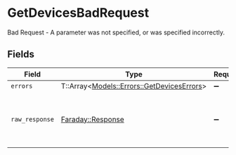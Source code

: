 # GetDevicesBadRequest

Bad Request - A parameter was not specified, or was specified incorrectly.


## Fields

| Field                                                                                 | Type                                                                                  | Required                                                                              | Description                                                                           |
| ------------------------------------------------------------------------------------- | ------------------------------------------------------------------------------------- | ------------------------------------------------------------------------------------- | ------------------------------------------------------------------------------------- |
| `errors`                                                                              | T::Array<[Models::Errors::GetDevicesErrors](../../models/errors/getdeviceserrors.md)> | :heavy_minus_sign:                                                                    | N/A                                                                                   |
| `raw_response`                                                                        | [Faraday::Response](https://www.rubydoc.info/gems/faraday/Faraday/Response)           | :heavy_minus_sign:                                                                    | Raw HTTP response; suitable for custom response parsing                               |